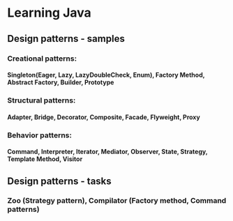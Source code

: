 # Learning Java
## Design patterns - samples
### Creational patterns:
#### Singleton(Eager, Lazy, LazyDoubleCheck, Enum), Factory Method, Abstract Factory, Builder, Prototype
### Structural patterns:
#### Adapter, Bridge, Decorator, Composite, Facade, Flyweight, Proxy
### Behavior patterns:
#### Command, Interpreter, Iterator, Mediator, Observer, State, Strategy, Template Method, Visitor
## Design patterns - tasks
### Zoo (Strategy pattern), Compilator (Factory method, Command patterns)
